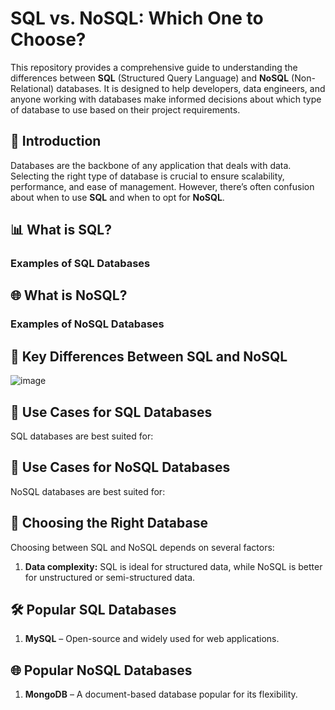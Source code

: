 # SQL vs. NoSQL: Which One to Choose?

This repository provides a comprehensive guide to understanding the differences between **SQL** (Structured Query Language) and **NoSQL** (Non-Relational) databases. It is designed to help developers, data engineers, and anyone working with databases make informed decisions about which type of database to use based on their project requirements.

## 📝 Introduction

Databases are the backbone of any application that deals with data. Selecting the right type of database is crucial to ensure scalability, performance, and ease of management. However, there’s often confusion about when to use **SQL** and when to opt for **NoSQL**.

## 📊 What is SQL?

### Examples of SQL Databases

## 🌐 What is NoSQL?

### Examples of NoSQL Databases

## 🔑 Key Differences Between SQL and NoSQL

![image](https://github.com/user-attachments/assets/7d52e81e-eb01-492f-ba8a-0b9d022fe0e6)



## 💼 Use Cases for SQL Databases

SQL databases are best suited for:

## 🚀 Use Cases for NoSQL Databases

NoSQL databases are best suited for:


## 🧠 Choosing the Right Database

Choosing between SQL and NoSQL depends on several factors:
1. **Data complexity:** SQL is ideal for structured data, while NoSQL is better for unstructured or semi-structured data.


## 🛠 Popular SQL Databases
1. **MySQL** – Open-source and widely used for web applications.  


## 🌐 Popular NoSQL Databases
1. **MongoDB** – A document-based database popular for its flexibility.  


